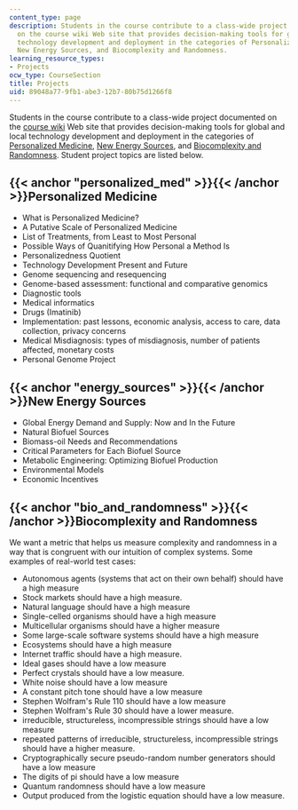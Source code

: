 ```yaml
---
content_type: page
description: Students in the course contribute to a class-wide project documented
  on the course wiki Web site that provides decision-making tools for global and local
  technology development and deployment in the categories of Personalized Medicine,
  New Energy Sources, and Biocomplexity and Randomness.
learning_resource_types:
- Projects
ocw_type: CourseSection
title: Projects
uid: 89048a77-9fb1-abe3-12b7-80b75d1266f8
---
```


Students in the course contribute to a class-wide project documented on the [course wiki](http://archive.is/kCNnE) Web site that provides decision-making tools for global and local technology development and deployment in the categories of [Personalized Medicine](#personalized_med), [New Energy Sources](#energy_sources), and [Biocomplexity and Randomness](#bio_and_randomness). Student project topics are listed below.

{{< anchor "personalized_med" >}}{{< /anchor >}}Personalized Medicine
---------------------------------------------------------------------

*   What is Personalized Medicine?
*   A Putative Scale of Personalized Medicine
*   List of Treatments, from Least to Most Personal
*   Possible Ways of Quanitifying How Personal a Method Is
*   Personalizedness Quotient
*   Technology Development Present and Future
*   Genome sequencing and resequencing
*   Genome-based assessment: functional and comparative genomics
*   Diagnostic tools
*   Medical informatics
*   Drugs (Imatinib)
*   Implementation: past lessons, economic analysis, access to care, data collection, privacy concerns
*   Medical Misdiagnosis: types of misdiagnosis, number of patients affected, monetary costs
*   Personal Genome Project

{{< anchor "energy_sources" >}}{{< /anchor >}}New Energy Sources
----------------------------------------------------------------

*   Global Energy Demand and Supply: Now and In the Future
*   Natural Biofuel Sources
*   Biomass-oil Needs and Recommendations
*   Critical Parameters for Each Biofuel Source
*   Metabolic Engineering: Optimizing Biofuel Production
*   Environmental Models
*   Economic Incentives

{{< anchor "bio_and_randomness" >}}{{< /anchor >}}Biocomplexity and Randomness
------------------------------------------------------------------------------

We want a metric that helps us measure complexity and randomness in a way that is congruent with our intuition of complex systems. Some examples of real-world test cases:

*   Autonomous agents (systems that act on their own behalf) should have a high measure
*   Stock markets should have a high measure.
*   Natural language should have a high measure
*   Single-celled organisms should have a high measure
*   Multicellular organisms should have a higher measure
*   Some large-scale software systems should have a high measure
*   Ecosystems should have a high measure
*   Internet traffic should have a high measure.
*   Ideal gases should have a low measure
*   Perfect crystals should have a low measure.
*   White noise should have a low measure
*   A constant pitch tone should have a low measure
*   Stephen Wolfram's Rule 110 should have a low measure
*   Stephen Wolfram's Rule 30 should have a lower measure.
*   irreducible, structureless, incompressible strings should have a low measure
*   repeated patterns of irreducible, structureless, incompressible strings should have a higher measure.
*   Cryptographically secure pseudo-random number generators should have a low measure
*   The digits of pi should have a low measure
*   Quantum randomness should have a low measure
*   Output produced from the logistic equation should have a low measure.